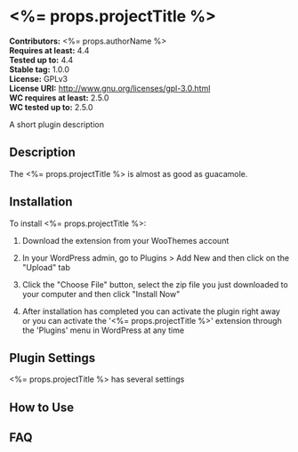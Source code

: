 # <%= props.projectTitle %> #

**Contributors:** <%= props.authorName %>      
**Requires at least:** 4.4      
**Tested up to:** 4.4      
**Stable tag:** 1.0.0  
**License:** GPLv3      
**License URI:** http://www.gnu.org/licenses/gpl-3.0.html      
**WC requires at least:** 2.5.0      
**WC tested up to:** 2.5.0      

A short plugin description

## Description ##

The <%= props.projectTitle %> is almost as good as guacamole.

## Installation ##

To install <%= props.projectTitle %>:

1. Download the extension from your WooThemes account

2. In your WordPress admin, go to Plugins > Add New and then click on the "Upload" tab

3. Click the "Choose File" button, select the zip file you just downloaded to your computer and then click "Install Now"

4. After installation has completed you can activate the plugin right away or you can activate the '<%= props.projectTitle %>' extension through the 'Plugins' menu in WordPress at any time

## Plugin Settings ##

<%= props.projectTitle %> has several settings

## How to Use ##

## FAQ ##
